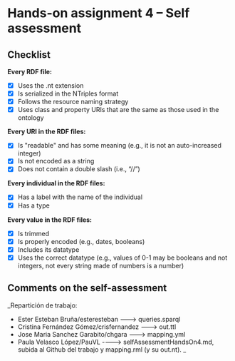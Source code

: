 # Hands-on assignment 4 – Self assessment

## Checklist

**Every RDF file:**

- [X] Uses the .nt extension
- [X] Is serialized in the NTriples format
- [X] Follows the resource naming strategy
- [X] Uses class and property URIs that are the same as those used in the ontology

**Every URI in the RDF files:**

- [X] Is "readable" and has some meaning (e.g., it is not an auto-increased integer) 
- [X] Is not encoded as a string
- [X] Does not contain a double slash (i.e., “//”)

**Every individual in the RDF files:**

- [X] Has a label with the name of the individual
- [X] Has a type

**Every value in the RDF files:**

- [X] Is trimmed
- [X] Is properly encoded (e.g., dates, booleans)
- [X] Includes its datatype
- [X] Uses the correct datatype (e.g., values of 0-1 may be booleans and not integers, not every string made of numbers is a number)

## Comments on the self-assessment
_Repartición de trabajo:

* Ester Esteban Bruña/esteresteban ---> queries.sparql
* Cristina Fernández Gómez/crisfernandez ---> out.ttl
* Jose Maria Sanchez Garabito/chgara ---> mapping.yml
* Paula Velasco López/PauVL ----> selfAssessmentHandsOn4.md, subida al Github del trabajo y mapping.rml (y su out.nt).
_